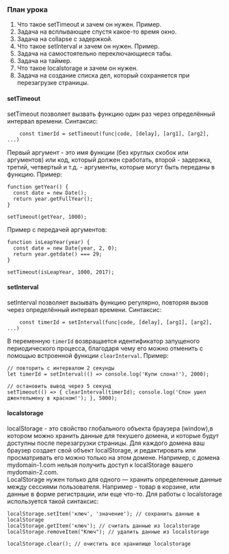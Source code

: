### План урока

1. Что такое setTimeout и зачем он нужен. Пример.
2. Задача на всплывающее спустя какое-то время окно.
3. Задача на collapse с задержкой.
4. Что такое setInterval и зачем он нужен. Пример.
5. Задача на самостоятельно переключающиеся табы.
6. Задача на таймер.
7. Что такое localstorage и зачем он нужен.
8. Задача на создание списка дел, который сохраняется при перезагрузке страницы.


#### setTimeout

setTimeout позволяет вызвать функцию один раз через определённый интервал времени. Синтаксис:

```
    const timerId = setTimeout(func|code, [delay], [arg1], [arg2], ...)
```

Первый аргумент - это имя функции (без круглых скобок или аргументов) или код, который должен сработать, второй - задержка, третий, четвертый и т.д. - аргументы, которые могут быть переданы в функцию. Пример:

```
function getYear() {
  const date = new Date();
  return year.getFullYear();
}

setTimeout(getYear, 1000);
```

Пример с передачей аргументов:
```
function isLeapYear(year) {
  const date = new Date(year, 2, 0);
  return year.getdate() === 29;
}

setTimeout(isLeapYear, 1000, 2017);
```


#### setInterval

setInterval позволяет вызывать функцию регулярно, повторяя вызов через определённый интервал времени. Синтаксис:

```
    const timerId = setInterval(func|code, [delay], [arg1], [arg2], ...)
```

В переменную `timerId` возвращается идентификатор запущеного периодического процесса, благодаря чему его можно отменить с помощью встроенной функции `clearInterval`. Пример:

```
// повторить с интервалом 2 секунды
let timerId = setInterval(() => console.log('Купи слона!'), 2000);

// остановить вывод через 5 секунд
setTimeout(() => { clearInterval(timerId); console.log('Слон ушел джентельмену в красном!'); }, 5000);
```

#### localstorage

localStorage - это свойство глобального объекта браузера (window),в котором можно хранить данные для текушего домена, и которые будут доступны после перезагрузки страницы. Для каждого домена ваш браузер создает свой объект localStorage, и редактировать или просматривать его можно только на этом домене. Например, с домена mydomain-1.com нельзя получить доступ к localStorage вашего mydomain-2.com. <br />
LocalStorage нужен только для одного — хранить определенные данные между сессиями пользователя. Например - товар в корзине, или данные в форме регистрации, или еще что-то. Для работы с localstorage используется такой синтаксис:

```
localStorage.setItem('ключ', 'значение'); // сохранить данные в localStorage
localStorage.getItem('ключ'); // считать данные из localstorage
localStorage.removeItem("Ключ"); // удалить данные из localstorage

localStorage.clear(); // очистить все хранилище localstorage
```


